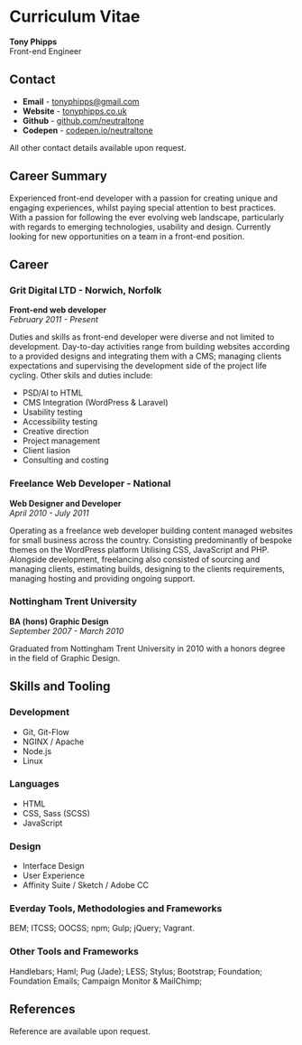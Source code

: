 # Curriculum Vitae
**Tony Phipps**  
Front-end Engineer

## Contact
- **Email** - [tonyphipps@gmail.com](mailto:tonyphipps@gmail.com)
- **Website** - [tonyphipps.co.uk](http://tonyphipps.co.uk)
- **Github** - [github.com/neutraltone](http://github.com/neutraltone)
- **Codepen** - [codepen.io/neutraltone](http://codepen.io/neutraltone)

All other contact details available upon request.

## Career Summary
Experienced front-end developer with a passion for creating unique and engaging experiences, whilst paying special attention to best practices. With a passion for following the ever evolving web landscape, particularly with regards to emerging technologies, usability and design. Currently looking for new opportunities on a team in a front-end position.

## Career

### Grit Digital LTD - Norwich, Norfolk
**Front-end web developer**  
_February 2011 - Present_

Duties and skills as front-end developer were diverse and not limited to development. Day-to-day activities range from building websites according to a  provided designs and integrating them with a CMS; managing clients expectations and supervising the development side of the project life cycling. Other skils and duties include:

- PSD/AI to HTML
- CMS Integration (WordPress & Laravel)
- Usability testing
- Accessibility testing
- Creative direction
- Project management
- Client liasion
- Consulting and costing

### Freelance Web Developer - National
**Web Designer and Developer**  
_April 2010 - July 2011_

Operating as a freelance web developer building content managed websites for small business across the country. Consisting predominantly of bespoke themes on the WordPress platform Utilising CSS, JavaScript and PHP. Alongside development, freelancing also consisted of sourcing and managing clients, estimating builds, designing to the clients requirements, managing hosting and providing ongoing support.

### Nottingham Trent University
**BA (hons) Graphic Design**  
_September 2007 - March 2010_

Graduated from Nottingham Trent University in 2010 with a honors degree in the field of Graphic Design.

## Skills and Tooling

### Development
- Git, Git-Flow
- NGINX / Apache
- Node.js
- Linux

### Languages
- HTML
- CSS, Sass (SCSS)
- JavaScript

### Design
- Interface Design
- User Experience
- Affinity Suite / Sketch / Adobe CC

### Everday Tools, Methodologies and Frameworks
BEM; ITCSS; OOCSS; npm; Gulp; jQuery; Vagrant.

### Other Tools and Frameworks
Handlebars; Haml; Pug (Jade); LESS; Stylus; Bootstrap; Foundation; Foundation Emails; Campaign Monitor & MailChimp;

## References
Reference are available upon request.